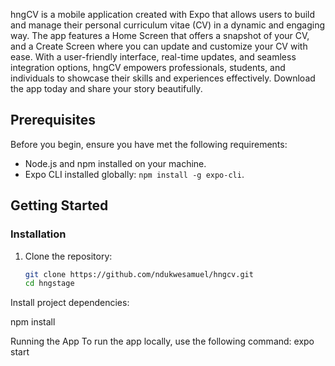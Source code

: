 hngCV is a mobile application created with Expo that allows users to build and manage their personal curriculum vitae (CV) in a dynamic and engaging way. The app features a Home Screen that offers a snapshot of your CV, and a Create Screen where you can update and customize your CV with ease. With a user-friendly interface, real-time updates, and seamless integration options, hngCV empowers professionals, students, and individuals to showcase their skills and experiences effectively. Download the app today and share your story beautifully.

## Prerequisites

Before you begin, ensure you have met the following requirements:

- Node.js and npm installed on your machine.
- Expo CLI installed globally: `npm install -g expo-cli`.

## Getting Started

### Installation

1. Clone the repository:

   ```bash
   git clone https://github.com/ndukwesamuel/hngcv.git
   cd hngstage
   ```

Install project dependencies:

npm install

Running the App
To run the app locally, use the following command:
expo start
